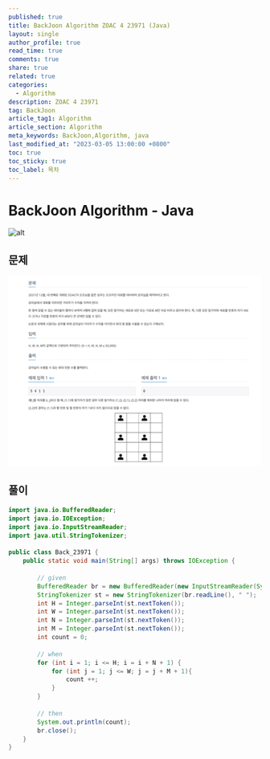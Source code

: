 ```yaml
---
published: true
title: BackJoon Algorithm ZOAC 4 23971 (Java)
layout: single
author_profile: true
read_time: true
comments: true
share: true
related: true
categories:
  - Algorithm
description: ZOAC 4 23971
tag: BackJoon
article_tag1: Algorithm
article_section: Algorithm
meta_keywords: BackJoon,Algorithm, java
last_modified_at: "2023-03-05 13:00:00 +0800"
toc: true
toc_sticky: true
toc_label: 목차
---
```


# BackJoon Algorithm - Java

![alt](https://d2gd6pc034wcta.cloudfront.net/images/logo@2x.png)

## 문제

![alt](/assets/images/post/Algorithm/23971.png)

## 풀이

```java
import java.io.BufferedReader;
import java.io.IOException;
import java.io.InputStreamReader;
import java.util.StringTokenizer;

public class Back_23971 {
    public static void main(String[] args) throws IOException {

        // given
        BufferedReader br = new BufferedReader(new InputStreamReader(System.in));
        StringTokenizer st = new StringTokenizer(br.readLine(), " ");
        int H = Integer.parseInt(st.nextToken());
        int W = Integer.parseInt(st.nextToken());
        int N = Integer.parseInt(st.nextToken());
        int M = Integer.parseInt(st.nextToken());
        int count = 0;

        // when
        for (int i = 1; i <= H; i = i + N + 1) {
            for (int j = 1; j <= W; j = j + M + 1){
                count ++;
            }
        }

        // then
        System.out.println(count);
        br.close();
    }
}

```
